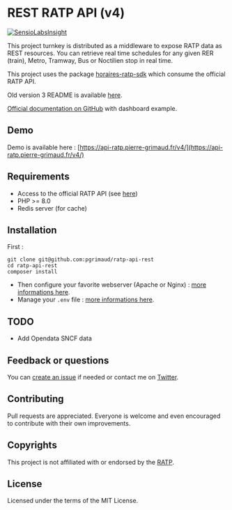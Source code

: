 # REST RATP API (v4)

[![SensioLabsInsight](https://insight.sensiolabs.com/projects/0e42a9e2-ecb8-4412-8c88-b8f417f5ae2c/mini.png)](https://insight.sensiolabs.com/projects/0e42a9e2-ecb8-4412-8c88-b8f417f5ae2c)

This project turnkey is distributed as a middleware to expose RATP data as REST resources.
You can retrieve real time schedules for any given RER (train), Metro, Tramway, Bus or Noctilien stop in real time.

This project uses the package [horaires-ratp-sdk](https://github.com/pgrimaud/horaires-ratp-sdk) which consume the official RATP API.
 
Old version 3 README is available [here](https://github.com/pgrimaud/ratp-api-rest/blob/v3/README.md).

[Official documentation on GitHub](https://github.com/pgrimaud/horaires-ratp-api) with dashboard example.

## Demo

Demo is available here : [https://api-ratp.pierre-grimaud.fr/v4/](https://api-ratp.pierre-grimaud.fr/v4/)

## Requirements

 - Access to the official RATP API (see [here](https://data.ratp.fr/explore/dataset/horaires-temps-reel/))
 - PHP >= 8.0
 - Redis server (for cache)

## Installation

First :

```
git clone git@github.com:pgrimaud/ratp-api-rest
cd ratp-api-rest
composer install
```

- Then configure your favorite webserver (Apache or Nginx) : 
[more informations here](http://symfony.com/doc/current/setup/web_server_configuration.html).
- Manage your `.env` file : [more informations here](https://symfony.com/doc/current/configuration.html#the-env-file-environment-variables).

## TODO

- Add Opendata SNCF data

## Feedback or questions

You can [create an issue](https://github.com/pgrimaud/ratp-api-rest/issues) if needed or contact me on [Twitter](https://twitter.com/pgrimaud_).

## Contributing

Pull requests are appreciated. Everyone is welcome and even encouraged to contribute with their own improvements.

## Copyrights

This project is not affiliated with or endorsed by the [RATP](http://www.ratp.fr).

## License

Licensed under the terms of the MIT License.
